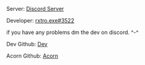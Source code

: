Server: [Discord Server](https://discord.gg/55kuqGxdsC)

Developer: [rxtro.exe#3522](https://discord.com/users/606670530938011651)

if you have any problems dm the dev on discord. ^-^


Dev Github: [Dev](https://rxtro1.github.io/welcome)

Acorn Github: [Acorn](https://acorn13.github.io/welcome)
